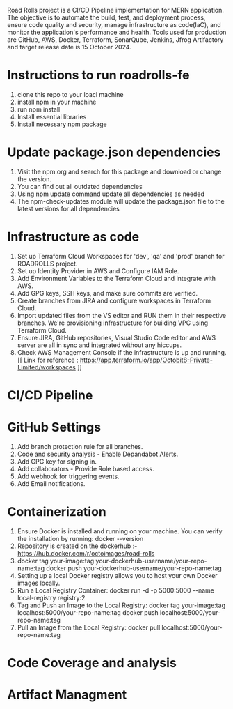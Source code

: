 Road Rolls project is a CI/CD Pipeline implementation for MERN application. The objective is to automate the build, test, and deployment process, ensure code quality and security, manage infrastructure as code(IaC), and monitor the application's performance and health. Tools used for production are GitHub, AWS, Docker, Terraform, SonarQube, Jenkins, Jfrog Artifactory and target release date is 15 October 2024.
# Instructions to run roadrolls-fe
1. clone this repo to your loacl machine
2. install npm in your machine
3. run npm install
4. Install essential libraries
5. Install necessary npm package


# Update package.json dependencies
1. Visit the npm.org and search for this package and download or change the version.
2. You can find out all outdated dependencies
3. Using npm update command update all dependencies as needed
4. The npm-check-updates module will update the package.json file to the latest versions for all dependencies


# Infrastructure as code
1. Set up Terraform Cloud Workspaces for 'dev', 'qa' and 'prod' branch for ROADROLLS project. 
2. Set up Identity Provider in AWS and Configure IAM Role. 
3. Add Environment Variables to the Terraform Cloud and integrate with AWS. 
4. Add GPG keys, SSH keys, and make sure commits are verified. 
5. Create branches from JIRA and configure workspaces in Terraform Cloud.
6. Import updated files from the VS editor and RUN them in their respective branches. We're provisioning infrastructure for building VPC using Terraform Cloud.
7. Ensure JIRA, GitHub repositories, Visual Studio Code editor and AWS server are all in sync and integrated without any hiccups. 
7. Check AWS Management Console if the infrastructure is up and running.
[[ Link for reference : https://app.terraform.io/app/Octobit8-Private-Limited/workspaces ]]
   
# CI/CD Pipeline





# GitHub Settings
1. Add branch protection rule for all branches.   
2. Code and security analysis - Enable Depandabot Alerts.
3. Add GPG key for signing in. 
4. Add collaborators - Provide Role based access.
5. Add webhook for triggering events.
6. Add Email notifications.
# Containerization
1. Ensure Docker is installed and running on your machine. You can verify the installation by running:
docker --version
2. Repository is created on the dockerhub :- 
https://hub.docker.com/r/octoimages/road-rolls
3. docker tag your-image:tag your-dockerhub-username/your-repo-name:tag docker push your-dockerhub-username/your-repo-name:tag
4. Setting up a local Docker registry allows you to host your own Docker images locally.
5. Run a Local Registry Container:
docker run -d -p 5000:5000 --name local-registry registry:2
6. Tag and Push an Image to the Local Registry:
docker tag your-image:tag localhost:5000/your-repo-name:tag
docker push localhost:5000/your-repo-name:tag
7. Pull an Image from the Local Registry:
docker pull localhost:5000/your-repo-name:tag






# Code Coverage and analysis






# Artifact Managment





